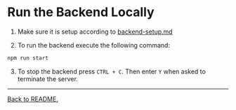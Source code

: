 # Run the Backend Locally

1. Make sure it is setup according to [backend-setup.md](backend-setup.md)

2. To run the backend execute the following command:

```bash
npm run start
```

3. To stop the backend press `CTRL + C`. Then enter `Y` when asked to terminate the server.

---

[Back to README.](/README.md)
